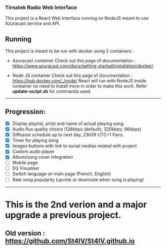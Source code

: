 ### Tirnatek Radio Web Interface

This project is a React Web Interface running on NodeJS meant to use Azuracast service and API.

## Running
This project is meant to be run with docker using 2 containers :
- Azuracast container
  Check out this page of documentation : https://www.azuracast.com/docs/getting-started/installation/docker/

- Node JS container
  Check out this page of documentation : https://hub.docker.com/_/node/
  React will run with NodeJS inside container no need to install more in order to make this work.
  Refer **update-script.sh** for commands used.
---
## Progression:
 * [x] Display playlist, artist and name of actual playing song.
 * [x] Audio flux quality choice (128kbps (default); 320kbps; 96kbps)
 * [x] Diffusion schedule up to next day, 23h59 UTC+1 Paris.
 * [x] Timer for playing song
 * [x] Images buttons with link to social medias related with project
 * [x] Custom audio player 
 * [x] Album/song cover integration
 * [ ] Mobile page
 * [ ] EQ Visualiser
 * [ ] Switch language on main page (French, English)
 * [ ] Rate song popularity (upvote or downvote when song is playing)
---
# This is the 2nd verion and a major upgrade a previous project.
Old version : https://github.com/St4lV/St4lV.github.io
---
